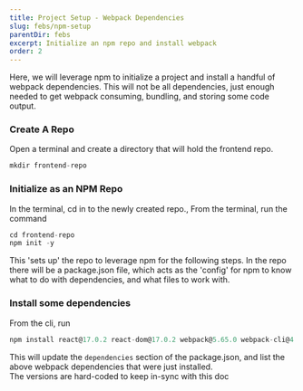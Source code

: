 ```yaml
---
title: Project Setup - Webpack Dependencies
slug: febs/npm-setup
parentDir: febs
excerpt: Initialize an npm repo and install webpack
order: 2
---
```


Here, we will leverage npm to initialize a project and install a handful of webpack dependencies. This will not be all dependencies, just enough needed to get webpack consuming, bundling, and storing some code output.

### Create A Repo

Open a terminal and create a directory that will hold the frontend repo.

```js
mkdir frontend-repo
```

### Initialize as an NPM Repo

In the terminal, cd in to the newly created repo.,
From the terminal, run the command

```js
cd frontend-repo
npm init -y
```

This 'sets up' the repo to leverage npm for the following steps. In the repo there will be a package.json file, which acts as the 'config' for npm to know what to do with dependencies, and what files to work with.

### Install some dependencies

From the cli, run

```js
npm install react@17.0.2 react-dom@17.0.2 webpack@5.65.0 webpack-cli@4.9.1
```

This will update the `dependencies` section of the package.json, and list the above webpack dependencies that were just installed.  
The versions are hard-coded to keep in-sync with this doc
